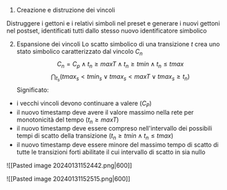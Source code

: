 1. Creazione e distruzione dei vincoli

Distruggere i gettoni e i relativi simboli nel preset e generare i nuovi gettoni nel postset, identificati tutti dallo stesso nuovo identificatore simbolico

2. Espansione dei vincoli
Lo scatto simbolico di una transizione $t$ crea uno stato simbolico caratterizzato dal vincolo $C_n$
$$C_n = C_p \wedge t_n \geq maxT \wedge t_n \geq tmin \wedge t_n \leq tmax$$
$$\bigcap_{t_s} (tmax_s < tmin_s \vee tmax_s < maxT \vee tmax_s \geq t_n)$$
Significato:
- i vecchi vincoli devono continuare a valere ($C_P$)
- il nuovo timestamp deve avere il valore massimo nella rete per monotonicità del tempo ($t_n\geq maxT$)
- il nuovo timestamp deve essere compreso nell'intervallo dei possibili tempi di scatto della transizione ($t_n \geq tmin \wedge t_n \leq tmax$)
- il nuovo timestamp deve essere minore del massimo tempo di scatto di tutte le transizioni forti abilitate il cui intervallo di scatto in sia nullo 


![[Pasted image 20240131152442.png|600]]

![[Pasted image 20240131152515.png|600]]
